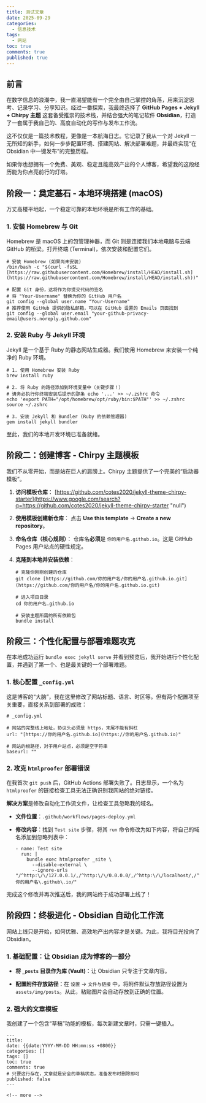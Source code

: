 ```yaml
---
title: 测试文章
date: 2025-09-29
categories:
  - 信息技术
tags:
  - 网站
toc: true
comments: true
published: true
---
```


<!-- more -->
## 前言

在数字信息的浪潮中，我一直渴望能有一个完全由自己掌控的角落，用来沉淀思考、记录学习、分享知识。经过一番探索，我最终选择了 **GitHub Pages + Jekyll + Chirpy 主题** 这套备受推崇的技术栈，并结合强大的笔记软件 **Obsidian**，打造了一套属于我自己的、高度自动化的写作与发布工作流。

这不仅仅是一篇技术教程，更像是一本航海日志。它记录了我从一个对 Jekyll 一无所知的新手，如何一步步配置环境、搭建网站、解决部署难题，并最终实现“在 Obsidian 中一键发布”的完整历程。

如果你也想拥有一个免费、美观、稳定且能高效产出的个人博客，希望我的这段经历能为你点亮前行的灯塔。

## 阶段一：奠定基石 - 本地环境搭建 (macOS)

万丈高楼平地起，一个稳定可靠的本地环境是所有工作的基础。

### 1. 安装 Homebrew 与 Git

Homebrew 是 macOS 上的包管理神器，而 Git 则是连接我们本地电脑与云端 GitHub 的桥梁。打开终端 (Terminal)，依次安装和配置它们。

```
# 安装 Homebrew (如果尚未安装)
/bin/bash -c "$(curl -fsSL [https://raw.githubusercontent.com/Homebrew/install/HEAD/install.sh](https://raw.githubusercontent.com/Homebrew/install/HEAD/install.sh))"

# 配置 Git 身份，这将作为你提交代码的签名
# 将 "Your-Username" 替换为你的 GitHub 用户名
git config --global user.name "Your-Username"
# 推荐使用 GitHub 提供的隐私邮箱，可以在 GitHub 设置的 Emails 页面找到
git config --global user.email "your-github-privacy-email@users.noreply.github.com"
```

### 2. 安装 Ruby 与 Jekyll 环境

Jekyll 是一个基于 Ruby 的静态网站生成器。我们使用 Homebrew 来安装一个纯净的 Ruby 环境。

```
# 1. 使用 Homebrew 安装 Ruby
brew install ruby

# 2. 将 Ruby 的路径添加到环境变量中（关键步骤！）
# 请务必执行你终端安装后提示的那条 echo '...' >> ~/.zshrc 命令
echo 'export PATH="/opt/homebrew/opt/ruby/bin:$PATH"' >> ~/.zshrc
source ~/.zshrc

# 3. 安装 Jekyll 和 Bundler (Ruby 的依赖管理器)
gem install jekyll bundler
```

至此，我们的本地开发环境已准备就绪。

## 阶段二：创建博客 - Chirpy 主题模板

我们不从零开始，而是站在巨人的肩膀上。Chirpy 主题提供了一个完美的“启动器模板”。

1. **访问模板仓库**： [https://github.com/cotes2020/jekyll-theme-chirpy-starter](https://www.google.com/search?q=https://github.com/cotes2020/jekyll-theme-chirpy-starter "null")
    
2. **使用模板创建新仓库**： 点击 **Use this template** -> **Create a new repository**。
    
3. **命名仓库（核心规则）**： 仓库名**必须**是 `你的用户名.github.io`。这是 GitHub Pages 用户站点的硬性规定。
    
4. **克隆到本地并安装依赖**：
    
    ```
    # 克隆你刚刚创建的仓库
    git clone [https://github.com/你的用户名/你的用户名.github.io.git](https://github.com/你的用户名/你的用户名.github.io.git)
    
    # 进入项目目录
    cd 你的用户名.github.io
    
    # 安装主题所需的所有依赖包
    bundle install
    ```
    

## 阶段三：个性化配置与部署难题攻克

在本地成功运行 `bundle exec jekyll serve` 并看到预览后，我开始进行个性化配置，并遇到了第一个、也是最关键的一个部署难题。

### 1. 核心配置 `_config.yml`

这是博客的“大脑”，我在这里修改了网站标题、语言、时区等。但有两个配置项至关重要，直接关系到部署的成败：

```
# _config.yml

# 网站的完整线上地址，协议头必须是 https，末尾不能有斜杠
url: "[https://你的用户名.github.io](https://你的用户名.github.io)"

# 网站的根路径，对于用户站点，必须是空字符串
baseurl: ""
```

### 2. 攻克 `htmlproofer` 部署错误

在我首次 `git push` 后，GitHub Actions 部署失败了。日志显示，一个名为 `htmlproofer` 的链接检查工具无法正确识别我网站的绝对链接。

**解决方案**是修改自动化工作流文件，让检查工具忽略我的域名。

- **文件位置**：`.github/workflows/pages-deploy.yml`
    
- **修改内容**：找到 `Test site` 步骤，将其 `run` 命令修改为如下内容，将自己的域名添加到忽略列表中：
    
    ```
    - name: Test site
      run: |
        bundle exec htmlproofer _site \
          --disable-external \
          --ignore-urls "/^http:\/\/127.0.0.1/,/^http:\/\/0.0.0.0/,/^http:\/\/localhost/,/^https:\/\/你的用户名\.github\.io/"
    ```
    

完成这个修改并再次推送后，我的网站终于成功部署上线了！

## 阶段四：终极进化 - Obsidian 自动化工作流

网站上线只是开始，如何优雅、高效地产出内容才是关键。为此，我将目光投向了 Obsidian。

### 1. 基础配置：让 Obsidian 成为博客的一部分

- **将 `_posts` 目录作为库 (Vault)**：让 Obsidian 只专注于文章内容。
    
- **配置附件存放路径**：在 `设置` -> `文件与链接` 中，将附件默认存放路径设置为 `assets/img/posts`。从此，粘贴图片会自动存放到正确的位置。
    

### 2. 强大的文章模板

我创建了一个包含“草稿”功能的模板，每次新建文章时，只需一键插入。

```
---
title: 
date: {{date:YYYY-MM-DD HH:mm:ss +0800}}
categories: []
tags: []
toc: true
comments: true
# 只要这行存在，文章就是安全的草稿状态，准备发布时删除即可
published: false 
---

<!-- more -->
```